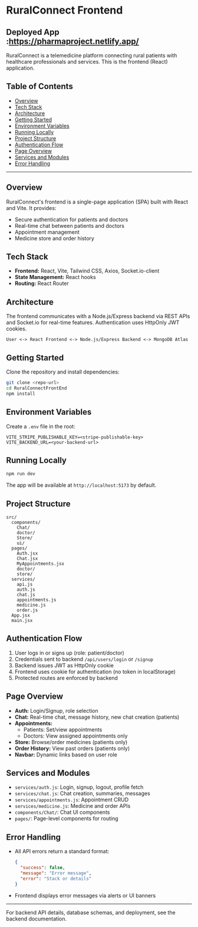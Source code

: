 
# RuralConnect Frontend

## Deployed App :https://pharmaproject.netlify.app/

RuralConnect is a telemedicine platform connecting rural patients with healthcare professionals and services. This is the frontend (React) application.

## Table of Contents
- [Overview](#overview)
- [Tech Stack](#tech-stack)
- [Architecture](#architecture)
- [Getting Started](#getting-started)
- [Environment Variables](#environment-variables)
- [Running Locally](#running-locally)
- [Project Structure](#project-structure)
- [Authentication Flow](#authentication-flow)
- [Page Overview](#page-overview)
- [Services and Modules](#services-and-modules)
- [Error Handling](#error-handling)

---

## Overview
RuralConnect's frontend is a single-page application (SPA) built with React and Vite. It provides:
- Secure authentication for patients and doctors
- Real-time chat between patients and doctors
- Appointment management
- Medicine store and order history

## Tech Stack
- **Frontend:** React, Vite, Tailwind CSS, Axios, Socket.io-client
- **State Management:** React hooks
- **Routing:** React Router

## Architecture
The frontend communicates with a Node.js/Express backend via REST APIs and Socket.io for real-time features. Authentication uses HttpOnly JWT cookies.

```
User <-> React Frontend <-> Node.js/Express Backend <-> MongoDB Atlas
```

## Getting Started
Clone the repository and install dependencies:

```bash
git clone <repo-url>
cd RuralConnectFrontEnd
npm install
```

## Environment Variables
Create a `.env` file in the root:

```
VITE_STRIPE_PUBLISHABLE_KEY=<stripe-publishable-key>
VITE_BACKEND_URL=<your-backend-url>
```

## Running Locally

```bash
npm run dev
```
The app will be available at `http://localhost:5173` by default.

## Project Structure

```
src/
  components/
    Chat/
    doctor/
    Store/
    ui/
  pages/
    Auth.jsx
    Chat.jsx
    MyAppointments.jsx
    doctor/
    store/
  services/
    api.js
    auth.js
    chat.js
    appointments.js
    medicine.js
    order.js
  App.jsx
  main.jsx
```

## Authentication Flow
1. User logs in or signs up (role: patient/doctor)
2. Credentials sent to backend `/api/users/login` or `/signup`
3. Backend issues JWT as HttpOnly cookie
4. Frontend uses cookie for authentication (no token in localStorage)
5. Protected routes are enforced by backend

## Page Overview
- **Auth:** Login/Signup, role selection
- **Chat:** Real-time chat, message history, new chat creation (patients)
- **Appointments:**
  - Patients: Set/view appointments
  - Doctors: View assigned appointments only
- **Store:** Browse/order medicines (patients only)
- **Order History:** View past orders (patients only)
- **Navbar:** Dynamic links based on user role

## Services and Modules
- `services/auth.js`: Login, signup, logout, profile fetch
- `services/chat.js`: Chat creation, summaries, messages
- `services/appointments.js`: Appointment CRUD
- `services/medicine.js`: Medicine and order APIs
- `components/Chat/`: Chat UI components
- `pages/`: Page-level components for routing

## Error Handling
- All API errors return a standard format:
  ```json
  {
    "success": false,
    "message": "Error message",
    "error": "Stack or details"
  }
  ```
- Frontend displays error messages via alerts or UI banners

---

For backend API details, database schemas, and deployment, see the backend documentation.
